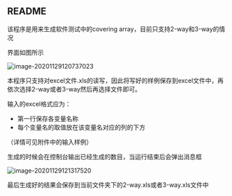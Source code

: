 ## README

该程序是用来生成软件测试中的covering array，目前只支持2-way和3-way的情况



界面如图所示

![image-20201129120737023](C:\Users\91766\AppData\Roaming\Typora\typora-user-images\image-20201129120737023.png)

本程序只支持对excel文件.xls的读写，因此将写好的样例保存到excel文件中，再依次选择2-way或者3-way然后再选择文件即可。

输入的excel格式应为：

- 第一行保存各变量名称
- 每个变量名的取值放在该变量名对应的列的下方

（详情可见附件中的输入样例）

生成的时候会在控制台输出已经生成的数目，当运行结束后会弹出消息框

![image-20201129121317520](C:\Users\91766\AppData\Roaming\Typora\typora-user-images\image-20201129121317520.png)

最后生成好的结果会保存到当前文件夹下的2-way.xls或者3-way.xls文件中

